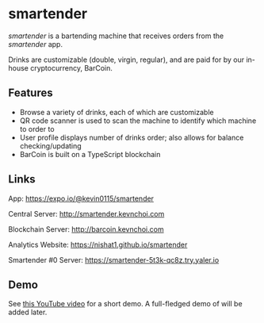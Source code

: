 # smartender
*smartender* is a bartending machine that receives orders from the *smartender* app.

Drinks are customizable (double, virgin, regular), and are paid for by our in-house cryptocurrency, BarCoin.

## Features
- Browse a variety of drinks, each of which are customizable
- QR code scanner is used to scan the machine to identify which machine to order to
- User profile displays number of drinks order; also allows for balance checking/updating
- BarCoin is built on a TypeScript blockchain

## Links
App: https://expo.io/@kevin0115/smartender

Central Server: http://smartender.kevnchoi.com

Blockchain Server: http://barcoin.kevnchoi.com

Analytics Website: https://nishat1.github.io/smartender

Smartender #0 Server: https://smartender-5t3k-qc8z.try.yaler.io

## Demo
See [this YouTube video](https://www.youtube.com/watch?v=RcJTuN3p8qs) for a short demo. A full-fledged demo of will be added later.

